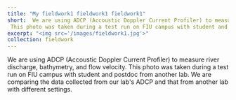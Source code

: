 ```yaml
---
title: "My fieldwork1 fieldwork1 fieldwork1"
short:  We are using ADCP (Accoustic Doppler Current Profiler) to measure river discharge, bathymetry, and flow velocity. 
 This photo was taken during a test run on FIU campus with student and postdoc from another lab. We are comparing the data collected from our lab's ADCP and that from another lab with different settings.
excerpt: "<img src='/images/fieldwork1.jpg'>"
collection: fieldwork
---
```


 We are using ADCP (Accoustic Doppler Current Profiler) to measure river discharge, bathymetry, and flow velocity. 
 This photo was taken during a test run on FIU campus with student and postdoc from another lab. We are comparing the data collected from our lab's ADCP and that from another lab with different settings.
